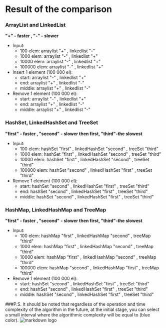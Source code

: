 # Result of the comparison

### ArrayList and LinkedList
 **"+" - faster , "-" - slower**
 - Input:
    + 100 elem: arraylist "+" , linkedlist "-" 
    + 1000 elem: arraylist "-" , linkedlist "+"
    + 10000 elem: arraylist "-" , linkedlist "+"
    + 100000 elem: arraylist "-" , linkedlist "+"
 - Insert 1 element (100 000 el):
    + start: arraylist "-" , linkedlist "+" 
    + end: arraylist "+" , linkedlist "-" 
    + middle: arraylist "+" , linkedlist "-" 
 - Remove 1 element (100 000 el):    
    + start: arraylist "-" , linkedlist "+" 
    + end: arraylist "+" , linkedlist "-" 
    + middle: arraylist "+" , linkedlist "-" 
    
### HashSet, LinkedHashSet and TreeSet
**"first" - faster , "second" - slower then first, "third"-the slowest**
- Input:
    + 100 elem: hashSet "first" , linkedHashSet "second" , treeSet "third" 
    + 1000 elem: hashSet "first" , linkedHashSet "second" , treeSet "third" 
    + 10000 elem: hashSet "first" , linkedHashSet "second" , treeSet "third" 
    + 100000 elem: hashSet "second" , linkedHashSet "first" , treeSet "third"
- Remove 1 element (100 000 el):
    + start: hashSet "second" , linkedHashSet "first" , treeSet "third" 
    + end: hashSet "second" , linkedHashSet "first" , treeSet "third" 
    + middle: hashSet "second" , linkedHashSet "first" , treeSet "third" 
 
### HashMap, LinkedHashMap and TreeMap  
**"first" - faster , "second" - slower then first, "third"-the slowest**
- Input:
    + 100 elem: hashMap "first" , linkedHashMap "second" , treeMap "third" 
    + 1000 elem: hashMap "first" , linkedHashMap "second" , treeMap "third"
    + 10000 elem: hashMap "first" , linkedHashMap "second" , treeMap "third" 
    + 100000 elem: hashMap "second" , linkedHashMap "first" , treeMap "third"
- Remove 1 element (100 000 el):
    + start: hashSet "second" , linkedHashSet "first" , treeSet "third" 
    + end: hashSet "second" , linkedHashSet "first" , treeSet "third" 
    + middle: hashSet "second" , linkedHashSet "first" , treeSet "third" 

###P.S.
It should be noted that regardless of the operation and time complexity of the algorithm in the future, at the initial stage, you can select a small interval where the algorithmic complexity will be equal to (blue color).
![markdown logo](https://webattach.mail.yandex.net/message_part_real/slide-42.jpg?exif_rotate=y&no_disposition=y&name=slide-42.jpg&sid=YWVzX3NpZDp7ImFlc0tleUlkIjoiMTc4IiwiaG1hY0tleUlkIjoiMTc4IiwiaXZCYXNlNjQiOiJOcFl5N3ViVlVXZ2R2NUs1dDNPS0hRPT0iLCJzaWRCYXNlNjQiOiJtWEw3ZnVUQklzWVBCN3NjVlJwaSs4MS94NUh5QXpway9GOVlmMndGRDl3TDBOekpYRkNWMysrT2FnNmZJVHN4YjVlRVQ4ZkdoeFZkS2RnOFhXVHh0QWlISytJZFU0Y2ZSQ2Qyb0h2WUJUdWxvc1FuS2ZMYzU2Ulg2Y01Mc1c3TyIsImhtYWNCYXNlNjQiOiJZVXBLV1l2VEFUSnZEQmovWTdvYnEzV01QUzV1b0k0TExjWE5lK0paTUpNPSJ9)